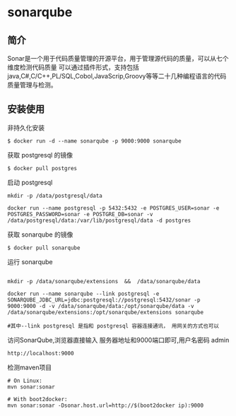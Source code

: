 # sonarqube

## 简介
Sonar是一个用于代码质量管理的开源平台，用于管理源代码的质量，可以从七个维度检测代码质量 
可以通过插件形式，支持包括java,C#,C/C++,PL/SQL,Cobol,JavaScrip,Groovy等等二十几种编程语言的代码质量管理与检测。


## 安装使用

非持久化安装

```
$ docker run -d --name sonarqube -p 9000:9000 sonarqube

```
获取 postgresql 的镜像

```
$ docker pull postgres

```
启动 postgresql

```
mkdir -p /data/postgresql/data

docker run --name postgresql -p 5432:5432 -e POSTGRES_USER=sonar -e POSTGRES_PASSWORD=sonar -e POSTGRE_DB=sonar -v /data/postgresql/data:/var/lib/postgresql/data -d postgres

```

获取 sonarqube 的镜像

```
$ docker pull sonarqube
```

运行 sonarqube

```

mkdir -p /data/sonarqube/extensions  &&  /data/sonarqube/data

docker run --name sonarqube --link postgresql -e SONARQUBE_JDBC_URL=jdbc:postgresql://postgresql:5432/sonar -p 9000:9000 -d -v /data/sonarqube/data:/opt/sonarqube/data -v /data/sonarqube/extensions:/opt/sonarqube/extensions sonarqube

#其中--link postgresql 是指和 postgresql 容器连接通讯， 用网关的方式也可以

```

访问SonarQube,浏览器直接输入 服务器地址和9000端口即可,用户名密码 admin

```
http://localhost:9000
```
检测maven项目

```
# On Linux:
mvn sonar:sonar

# With boot2docker:
mvn sonar:sonar -Dsonar.host.url=http://$(boot2docker ip):9000
```
